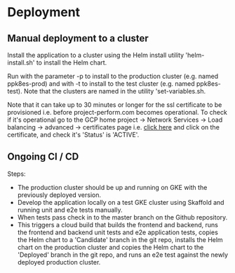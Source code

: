 # Deployment



## Manual deployment to a cluster

Install the application to a cluster using the Helm install utility 'helm-install.sh' to install the Helm chart.

Run with the parameter -p to install to the production cluster (e.g. named ppk8es-prod) and with -t to install to the test cluster  (e.g. named ppk8es-test).  Note that the clusters are named in the utility 'set-variables.sh.

Note that it can take up to 30 minutes or longer for the ssl certificate to be provisioned i.e. before project-perform.com becomes operational.  To check if it's operational go to the GCP home project -> Network Services -> Load balancing -> advanced -> certificates page i.e. [click here](https://console.cloud.google.com/net-services/loadbalancing/advanced/sslCertificates/list?project=project-perform&sslCertificateTablesize=50) and click on the certificate, and check it's 'Status' is 'ACTIVE'.

## Ongoing CI / CD

Steps:

- The production cluster should be up and running on GKE with the previously deployed version.
- Develop the application locally on a test GKE cluster using Skaffold and running unit and e2e tests manually.
- When tests pass check in to the master branch on the Github repository.
- This triggers a cloud build that builds the frontend and backend, runs the frontend and backend unit tests and e2e application tests, copies the Helm chart to a 'Candidate' branch in the git repo, installs the Helm chart on the production cluster and copies the Helm chart to the 'Deployed' branch in the git repo, and runs an e2e test against the newly deployed production cluster.
